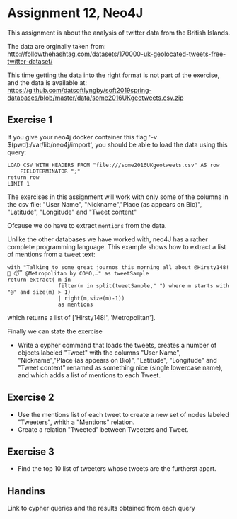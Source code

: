 # Assignment 12, Neo4J

This assignment is about the analysis of twitter data from the British Islands. 

The data are orginally taken from: http://followthehashtag.com/datasets/170000-uk-geolocated-tweets-free-twitter-dataset/

This time getting the data into the right format is not part of the exercise, and the data is available at: https://github.com/datsoftlyngby/soft2019spring-databases/blob/master/data/some2016UKgeotweets.csv.zip

## Exercise 1
If you give your neo4j docker container this flag '-v $(pwd):/var/lib/neo4j/import', you should be able to load the data using this query:

```cypher
LOAD CSV WITH HEADERS FROM "file:///some2016UKgeotweets.csv" AS row 
    FIELDTERMINATOR ";"
return row
LIMIT 1
```

The exercises in this assignment will work with only some of the columns in the csv file:
"User Name", "Nickname","Place (as appears on Bio)", "Latitude", "Longitude" and "Tweet content"

Ofcause we do have to extract `mentions` from the data.

Unlike the other databases we have worked with, neo4J has a rather complete programming language. This example shows how to extract a list of mentions from a tweet text:

```cypher
with "Talking to some great journos this morning all about @Hirsty148!  🐑 😴 @Metropolitan by COMO,…" as tweetSample
return extract( m in 
                filter(m in split(tweetSample," ") where m starts with "@" and size(m) > 1) 
                | right(m,size(m)-1))
                as mentions
```

which returns a list of ['Hirsty148!', 'Metropolitan'].

Finally we can state the exercise

* Write a cypher command that loads the tweets, creates a number of objects labeled "Tweet" with the columns "User Name", "Nickname","Place (as appears on Bio)", "Latitude", "Longitude" and "Tweet content" renamed as something nice (single lowercase name), and which adds a list of mentions to each Tweet.

## Exercise 2
* Use the mentions list of each tweet to create a new set of nodes labeled "Tweeters", whith a "Mentions" relation.
* Create a relation "Tweeted" between Tweeters and Tweet.

## Exercise 3
* Find the top 10 list of tweeters whose tweets are the furtherst apart.

## Handins
Link to cypher queries and the results obtained from each query

